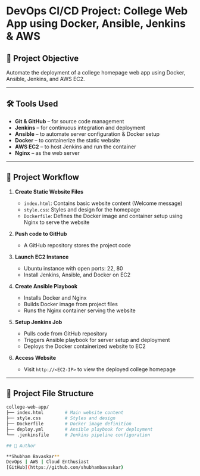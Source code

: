 # DevOps CI/CD Project: College Web App using Docker, Ansible, Jenkins & AWS

## 📌 Project Objective
Automate the deployment of a college homepage web app using Docker, Ansible, Jenkins, and AWS EC2.

---

## 🛠️ Tools Used
- **Git & GitHub** – for source code management
- **Jenkins** – for continuous integration and deployment
- **Ansible** – to automate server configuration & Docker setup
- **Docker** – to containerize the static website
- **AWS EC2** – to host Jenkins and run the container
- **Nginx** – as the web server

---

## 🔧 Project Workflow

1. **Create Static Website Files**
   - `index.html`: Contains basic website content (Welcome message)
   - `style.css`: Styles and design for the homepage
   - `Dockerfile`: Defines the Docker image and container setup using Nginx to serve the website

2. **Push code to GitHub**
   - A GitHub repository stores the project code

3. **Launch EC2 Instance**
   - Ubuntu instance with open ports: 22, 80
   - Install Jenkins, Ansible, and Docker on EC2

4. **Create Ansible Playbook**
   - Installs Docker and Nginx
   - Builds Docker image from project files
   - Runs the Nginx container serving the website

5. **Setup Jenkins Job**
   - Pulls code from GitHub repository
   - Triggers Ansible playbook for server setup and deployment
   - Deploys the Docker containerized website to EC2

6. **Access Website**
   - Visit `http://<EC2-IP>` to view the deployed college homepage

---

## 📂 Project File Structure
```bash
college-web-app/
├── index.html        # Main website content
├── style.css         # Styles and design
├── Dockerfile        # Docker image definition
├── deploy.yml        # Ansible playbook for deployment
└── .jenkinsfile      # Jenkins pipeline configuration

## 🙌 Author

**Shubham Bavaskar**  
DevOps | AWS | Cloud Enthusiast  
[GitHub](https://github.com/shubhambavaskar)
